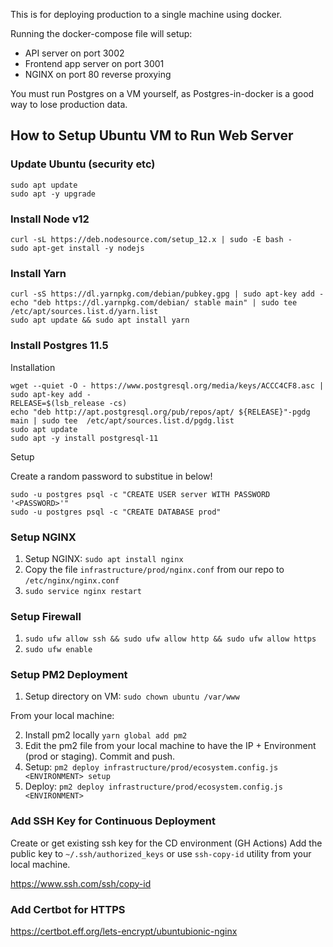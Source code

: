 This is for deploying production to a single machine using docker.

Running the docker-compose file will setup:

- API server on port 3002
- Frontend app server on port 3001
- NGINX on port 80 reverse proxying

You must run Postgres on a VM yourself, as Postgres-in-docker is a good way to lose production data.

## How to Setup Ubuntu VM to Run Web Server

### Update Ubuntu (security etc)

```
sudo apt update
sudo apt -y upgrade
```

### Install Node v12

```
curl -sL https://deb.nodesource.com/setup_12.x | sudo -E bash -
sudo apt-get install -y nodejs
```

### Install Yarn

```
curl -sS https://dl.yarnpkg.com/debian/pubkey.gpg | sudo apt-key add -
echo "deb https://dl.yarnpkg.com/debian/ stable main" | sudo tee /etc/apt/sources.list.d/yarn.list
sudo apt update && sudo apt install yarn
```

### Install Postgres 11.5

Installation

```
wget --quiet -O - https://www.postgresql.org/media/keys/ACCC4CF8.asc | sudo apt-key add -
RELEASE=$(lsb_release -cs)
echo "deb http://apt.postgresql.org/pub/repos/apt/ ${RELEASE}"-pgdg main | sudo tee  /etc/apt/sources.list.d/pgdg.list
sudo apt update
sudo apt -y install postgresql-11
```

Setup

Create a random password to substitue in below!

```
sudo -u postgres psql -c "CREATE USER server WITH PASSWORD '<PASSWORD>'"
sudo -u postgres psql -c "CREATE DATABASE prod"
```

### Setup NGINX

1. Setup NGINX: `sudo apt install nginx`
2. Copy the file `infrastructure/prod/nginx.conf` from our repo to `/etc/nginx/nginx.conf`
3. `sudo service nginx restart`

### Setup Firewall

1. `sudo ufw allow ssh && sudo ufw allow http && sudo ufw allow https`
2. `sudo ufw enable`

### Setup PM2 Deployment

1. Setup directory on VM: `sudo chown ubuntu /var/www`

From your local machine:

2. Install pm2 locally `yarn global add pm2`
3. Edit the pm2 file from your local machine to have the IP + Environment (prod or staging). Commit and push.
4. Setup: `pm2 deploy infrastructure/prod/ecosystem.config.js <ENVIRONMENT> setup`
5. Deploy: `pm2 deploy infrastructure/prod/ecosystem.config.js <ENVIRONMENT>`

### Add SSH Key for Continuous Deployment

Create or get existing ssh key for the CD environment (GH Actions)
Add the public key to `~/.ssh/authorized_keys` or use `ssh-copy-id` utility from your local machine.

https://www.ssh.com/ssh/copy-id

### Add Certbot for HTTPS

https://certbot.eff.org/lets-encrypt/ubuntubionic-nginx
